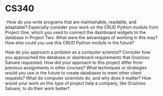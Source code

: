 # CS340

-How do you write programs that are maintainable, readable, and adaptable? Especially consider your work on the CRUD Python module from Project One, which you used to connect the dashboard widgets to the database in 
 Project Two. What were the advantages of working in this way? How else could you use this CRUD Python module in the future?

 
How do you approach a problem as a computer scientist? Consider how you approached the database or dashboard requirements that Grazioso Salvare requested. How did your approach to this project differ from previous assignments in other courses? What techniques or strategies would you use in the future to create databases to meet other client requests?
What do computer scientists do, and why does it matter? How would your work on this type of project help a company, like Grazioso Salvare, to do their work better?
